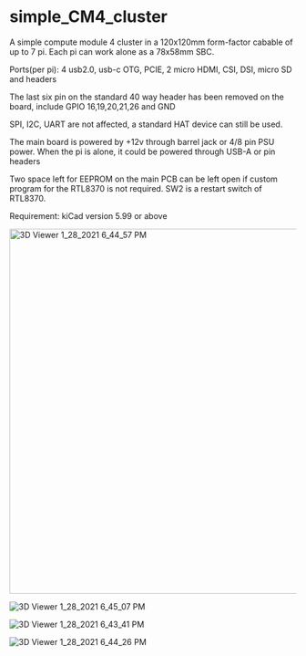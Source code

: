 # simple_CM4_cluster
A simple compute module 4 cluster in a 120x120mm form-factor cabable of up to 7 pi.   Each pi can work alone as a 78x58mm SBC.

Ports(per pi): 4 usb2.0, usb-c OTG, PCIE, 2 micro HDMI, CSI, DSI, micro SD and headers

The last six pin on the standard 40 way header has been removed on the board, include GPIO 16,19,20,21,26 and GND

SPI, I2C, UART are not affected, a standard HAT device can still be used.

The main board is powered by +12v through barrel jack or 4/8 pin PSU power. When the pi is alone, it could be powered through USB-A or pin headers

Two space left for EEPROM on the main PCB can be left open if custom program for the RTL8370 is not required. SW2 is a restart switch of RTL8370.

Requirement: kiCad version 5.99 or above

<img width="640" alt="3D Viewer 1_28_2021 6_44_57 PM" src="https://user-images.githubusercontent.com/76801636/106143735-29e4db00-61ae-11eb-9fa5-72317b532141.png">

![3D Viewer 1_28_2021 6_45_07 PM](https://user-images.githubusercontent.com/76801636/106143921-687a9580-61ae-11eb-882e-88f9d0bca0f4.png)

![3D Viewer 1_28_2021 6_43_41 PM](https://user-images.githubusercontent.com/76801636/106143935-6dd7e000-61ae-11eb-88fd-d0168bb89f18.png)

![3D Viewer 1_28_2021 6_44_26 PM](https://user-images.githubusercontent.com/76801636/106143941-70d2d080-61ae-11eb-816d-7b7dd1cce2d4.png)
